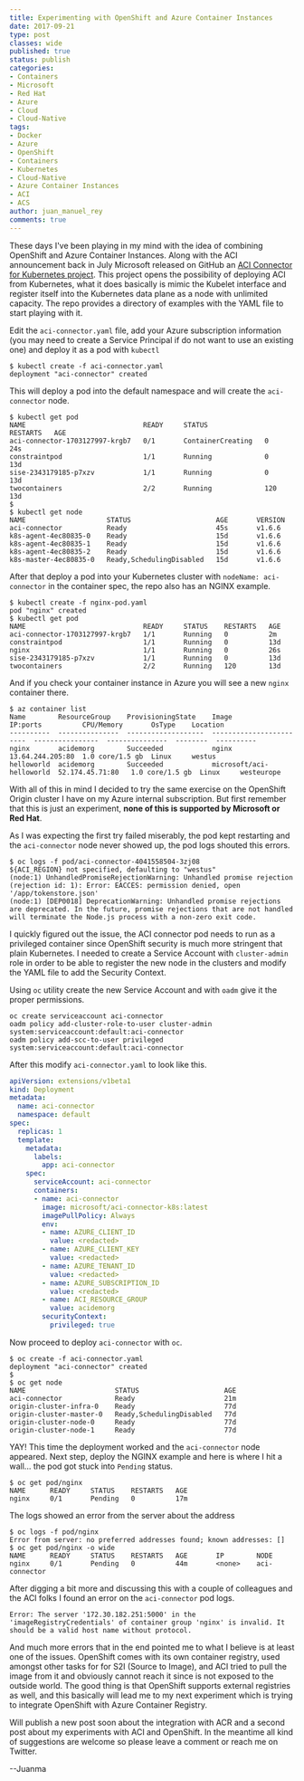 ```yaml
---
title: Experimenting with OpenShift and Azure Container Instances
date: 2017-09-21
type: post
classes: wide
published: true
status: publish
categories:
- Containers
- Microsoft
- Red Hat
- Azure
- Cloud
- Cloud-Native
tags:
- Docker
- Azure
- OpenShift
- Containers
- Kubernetes
- Cloud-Native
- Azure Container Instances
- ACI
- ACS
author: juan_manuel_rey
comments: true
---
```


These days I've been playing in my mind with the idea of combining OpenShift and Azure Container Instances. Along with the ACI announcement back in July Microsoft released on GitHub an [ACI Connector for Kubernetes project](https://github.com/Azure/aci-connector-k8s). This project opens the possibility of deploying ACI from Kubernetes, what it does basically is mimic the Kubelet interface and register itself into the Kubernetes data plane as a node with unlimited capacity. The repo provides a directory of examples with the YAML file to start playing with it.

Edit the `aci-connector.yaml` file, add your Azure subscription information (you may need to create a Service Principal if do not want to use an existing one) and deploy it as a pod with `kubectl`

```text
$ kubectl create -f aci-connector.yaml
deployment "aci-connector" created
```

This will deploy a pod into the default namespace and will create the `aci-connector` node.

```text
$ kubectl get pod
NAME                             READY     STATUS              RESTARTS   AGE
aci-connector-1703127997-krgb7   0/1       ContainerCreating   0          24s
constraintpod                    1/1       Running             0          13d
sise-2343179185-p7xzv            1/1       Running             0          13d
twocontainers                    2/2       Running             120        13d
$
$ kubectl get node
NAME                    STATUS                     AGE       VERSION
aci-connector           Ready                      45s       v1.6.6
k8s-agent-4ec80835-0    Ready                      15d       v1.6.6
k8s-agent-4ec80835-1    Ready                      15d       v1.6.6
k8s-agent-4ec80835-2    Ready                      15d       v1.6.6
k8s-master-4ec80835-0   Ready,SchedulingDisabled   15d       v1.6.6
```

After that deploy a pod into your Kubernetes cluster with `nodeName: aci-connector` in the container spec, the repo also has an NGINX example.

```text
$ kubectl create -f nginx-pod.yaml
pod "nginx" created
$ kubectl get pod
NAME                             READY     STATUS    RESTARTS   AGE
aci-connector-1703127997-krgb7   1/1       Running   0          2m
constraintpod                    1/1       Running   0          13d
nginx                            1/1       Running   0          26s
sise-2343179185-p7xzv            1/1       Running   0          13d
twocontainers                    2/2       Running   120        13d
```

And if you check your container instance in Azure you will see a new `nginx` container there.

```text
$ az container list
Name        ResourceGroup    ProvisioningState    Image                     IP:ports          CPU/Memory       OsType    Location
----------  ---------------  -------------------  ------------------------  ----------------  ---------------  --------  ----------
nginx       acidemorg        Succeeded            nginx                     13.64.244.205:80  1.0 core/1.5 gb  Linux     westus
helloworld  acidemorg        Succeeded            microsoft/aci-helloworld  52.174.45.71:80   1.0 core/1.5 gb  Linux     westeurope
```

With all of this in mind I decided to try the same exercise on the OpenShift Origin cluster I have on my Azure internal subscription. But first remember that this is just an experiment, **none of this is supported by Microsoft or Red Hat**.

As I was expecting the first try failed miserably, the pod kept restarting and the `aci-connector` node never showed up, the pod logs shouted this errors.

```text
$ oc logs -f pod/aci-connector-4041558504-3zj08
${ACI_REGION} not specified, defaulting to "westus"
(node:1) UnhandledPromiseRejectionWarning: Unhandled promise rejection (rejection id: 1): Error: EACCES: permission denied, open '/app/tokenstore.json'
(node:1) [DEP0018] DeprecationWarning: Unhandled promise rejections are deprecated. In the future, promise rejections that are not handled will terminate the Node.js process with a non-zero exit code.
```

I quickly figured out the issue, the ACI connector pod needs to run as a privileged container since OpenShift security is much more stringent that plain Kubernetes. I needed to create a Service Account with `cluster-admin` role in order to be able to register the new node in the clusters and modify the YAML file to add the Security Context.  

Using `oc` utility create the new Service Account and with `oadm` give it the proper permissions.

```text
oc create serviceaccount aci-connector
oadm policy add-cluster-role-to-user cluster-admin system:serviceaccount:default:aci-connector
oadm policy add-scc-to-user privileged system:serviceaccount:default:aci-connector
```

After this modify `aci-connector.yaml` to look like this.

```yaml
apiVersion: extensions/v1beta1
kind: Deployment
metadata:
  name: aci-connector
  namespace: default
spec:
  replicas: 1
  template:
    metadata:
      labels:
        app: aci-connector
    spec:
      serviceAccount: aci-connector
      containers:
      - name: aci-connector
        image: microsoft/aci-connector-k8s:latest
        imagePullPolicy: Always
        env:
        - name: AZURE_CLIENT_ID
          value: <redacted>
        - name: AZURE_CLIENT_KEY
          value: <redacted>
        - name: AZURE_TENANT_ID
          value: <redacted>
        - name: AZURE_SUBSCRIPTION_ID
          value: <redacted>
        - name: ACI_RESOURCE_GROUP
          value: acidemorg
        securityContext:
          privileged: true
```

Now proceed to deploy `aci-connector` with `oc`.

```text
$ oc create -f aci-connector.yaml
deployment "aci-connector" created
$
$ oc get node
NAME                      STATUS                     AGE
aci-connector             Ready                      21m
origin-cluster-infra-0    Ready                      77d
origin-cluster-master-0   Ready,SchedulingDisabled   77d
origin-cluster-node-0     Ready                      77d
origin-cluster-node-1     Ready                      77d
```

YAY! This time the deployment worked and the `aci-connector` node appeared. Next step, deploy the NGINX example and here is where I hit a wall... the pod got stuck into `Pending` status.

```text
$ oc get pod/nginx
NAME      READY     STATUS    RESTARTS   AGE
nginx     0/1       Pending   0          17m
```

The logs showed an error from the server about the address

```text
$ oc logs -f pod/nginx
Error from server: no preferred addresses found; known addresses: []
$ oc get pod/nginx -o wide
NAME      READY     STATUS    RESTARTS   AGE       IP        NODE
nginx     0/1       Pending   0          44m       <none>    aci-connector
```

After digging a bit more and discussing this with a couple of colleagues and the ACI folks I found an error on the `aci-connector` pod logs.

```text
Error: The server '172.30.182.251:5000' in the 'imageRegistryCredentials' of container group 'nginx' is invalid. It should be a valid host name without protocol.
```

And much more errors that in the end pointed me to what I believe is at least one of the issues. OpenShift comes with its own container registry, used amongst other tasks for for S2I (Source to Image), and ACI tried to pull the image from it and obviously cannot reach it since is not exposed to the outside world. The good thing is that OpenShift supports external registries as well, and this basically will lead me to my next experiment which is trying to integrate OpenShift with Azure Container Registry.

Will publish a new post soon about the integration with ACR and a second post about my experiments with ACI and OpenShift. In the meantime all kind of suggestions are welcome so please leave a comment or reach me on Twitter.

--Juanma
